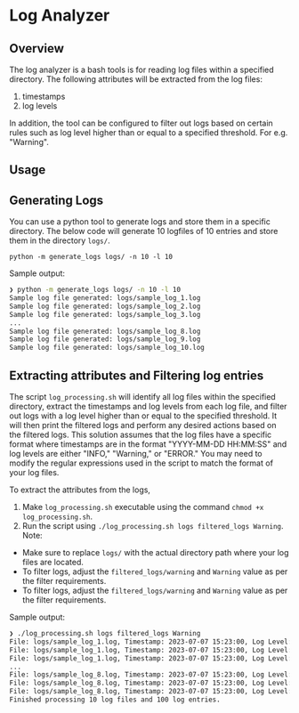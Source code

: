 # Log Analyzer

## Overview
The log analyzer is a bash tools is for reading log files within a specified directory.
The following attributes will be extracted from the log files:
  1. timestamps
  2. log levels

In addition, the tool can be configured to filter out logs based on certain rules such as
log level higher than or equal to a specified threshold. For e.g. "Warning".

## Usage
## Generating Logs
You can use a python tool to generate logs and store them in a specific directory.
The below code will generate 10 logfiles of 10 entries and store them in the directory `logs/`.
```
python -m generate_logs logs/ -n 10 -l 10
```
Sample output:
```bash
❯ python -m generate_logs logs/ -n 10 -l 10
Sample log file generated: logs/sample_log_1.log
Sample log file generated: logs/sample_log_2.log
Sample log file generated: logs/sample_log_3.log
...
Sample log file generated: logs/sample_log_8.log
Sample log file generated: logs/sample_log_9.log
Sample log file generated: logs/sample_log_10.log

```

## Extracting attributes and Filtering log entries
The script `log_processing.sh` will identify all log files within the specified directory, extract the timestamps and log levels from each log file, and filter out logs with a log level higher than or equal to the specified threshold. It will then print the filtered logs and perform any desired actions based on the filtered logs.
This solution assumes that the log files have a specific format where timestamps are in the format "YYYY-MM-DD HH:MM:SS" and log levels are either "INFO," "Warning," or "ERROR." You may need to modify the regular expressions used in the script to match the format of your log files.

To extract the attributes from the logs, 
1. Make `log_processing.sh` executable using the command `chmod +x log_processing.sh`. 
2. Run the script using `./log_processing.sh logs filtered_logs Warning`. 
Note:
- Make sure to replace `logs/` with the actual directory path where your log files are located.
- To filter logs, adjust the `filtered_logs/warning` and `Warning` value as per the filter requirements.
- To filter logs, adjust the `filtered_logs/warning` and `Warning` value as per the filter requirements.

Sample output:
```bash
❯ ./log_processing.sh logs filtered_logs Warning
File: logs/sample_log_1.log, Timestamp: 2023-07-07 15:23:00, Log Level: INFO
File: logs/sample_log_1.log, Timestamp: 2023-07-07 15:23:00, Log Level: INFO
File: logs/sample_log_1.log, Timestamp: 2023-07-07 15:23:00, Log Level: ERROR
...
File: logs/sample_log_8.log, Timestamp: 2023-07-07 15:23:00, Log Level: INFO
File: logs/sample_log_8.log, Timestamp: 2023-07-07 15:23:00, Log Level: INFO
File: logs/sample_log_8.log, Timestamp: 2023-07-07 15:23:00, Log Level: Warning
Finished processing 10 log files and 100 log entries.
```